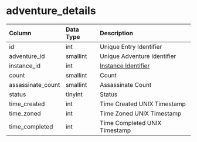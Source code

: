 # adventure\_details

| Column | Data Type | Description |
| :--- | :--- | :--- |
| id | int | Unique Entry Identifier |
| adventure\_id | smallint | Unique Adventure Identifier |
| instance\_id | int | [Instance Identifier](https://github.com/EQEmu/docs-db-schema/tree/e0eb157dbf5563b03c0faf391abc87ec69239f4a/docs/categories/adventures/instance_list.md) |
| count | smallint | Count |
| assassinate\_count | smallint | Assassinate Count |
| status | tinyint | Status |
| time\_created | int | Time Created UNIX Timestamp |
| time\_zoned | int | Time Zoned UNIX Timestamp |
| time\_completed | int | Time Completed UNIX Timestamp |

